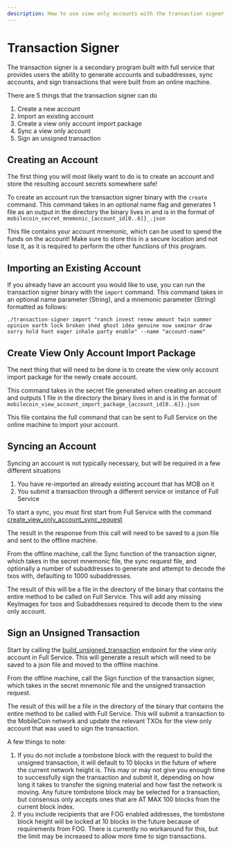```yaml
---
description: How to use view only accounts with the transaction signer
---
```


# Transaction Signer

The transaction signer is a secondary program built with full service that provides users the ability to generate accounts and subaddresses, sync accounts, and sign transactions that were built from an online machine.

There are 5 things that the transaction signer can do

1. Create a new account
2. Import an existing account
3. Create a view only account import package
4. Sync a view only account
5. Sign an unsigned transaction

## Creating an Account

The first thing you will most likely want to do is to create an account and store the resulting account secrets somewhere safe!

To create an account run the transaction signer binary with the `create` command. This command takes in an optional name flag and generates 1 file as an output in the directory the binary lives in and is in the format of `mobilecoin_secret_mnemonic_{account_id[0..6]}_.json`

This file contains your account mnemonic, which can be used to spend the funds on the account! Make sure to store this in a secure location and not lose it, as it is required to perform the other functions of this program.

## Importing an Existing Account

If you already have an account you would like to use, you can run the transaction signer binary with the `import` command. This command takes in an optional name parameter (String), and a mnemonic parameter (String) formatted as follows:

`./transaction-signer import "ranch invest renew amount twin summer opinion earth lock broken shed ghost idea genuine now seminar draw sorry hold hunt eager inhale party enable" --name "account-name"`

## Create View Only Account Import Package

The next thing that will need to be done is to create the view only account import package for the newly create account.

This command takes in the secret file generated when creating an account and outputs 1 file in the directory the binary lives in and is in the format of `mobilecoin_view_account_import_package_{account_id[0..6]}.json`

This file contains the full command that can be sent to Full Service on the online machine to import your account.

## Syncing an Account

Syncing an account is not typically necessary, but will be required in a few different situations

1. You have re-imported an already existing account that has MOB on it
2. You submit a transaction through a different service or instance of Full Service

To start a sync, you must first start from Full Service with the command [create\_view\_only\_account\_sync\_request](../../view-only-accounts/syncing/create\_view\_only\_account\_sync\_request.md)

The result in the response from this call will need to be saved to a json file and sent to the offline machine.

From the offline machine, call the Sync function of the transaction signer, which takes in the secret mnemonic file, the sync request file, and optionally a number of subaddresses to generate and attempt to decode the txos with, defaulting to 1000 subaddresses.

The result of this will be a file in the directory of the binary that contains the entire method to be called on Full Service. This will add any missing KeyImages for txos and Subaddresses required to decode them to the view only account.

## Sign an Unsigned Transaction

Start by calling the [build\_unsigned\_transaction](../../transactions/transaction/build\_unsigned\_transaction.md) endpoint for the view only account in Full Service. This will generate a result which will need to be saved to a json file and moved to the offline machine.

From the offline machine, call the Sign function of the transaction signer, which takes in the secret mnemonic file and the unsigned transaction request.

The result of this will be a file in the directory of the binary that contains the entire method to be called with Full Service. This will submit a transaction to the MobileCoin network and update the relevant TXOs for the view only account that was used to sign the transaction.

A few things to note:

1. If you do not include a tombstone block with the request to build the unsigned transaction, it will default to 10 blocks in the future of where the current network height is. This may or may not give you enough time to successfully sign the transaction and submit it, depending on how long it takes to transfer the signing material and how fast the network is moving. Any future tombstone block may be selected for a transaction, but consensus only accepts ones that are AT MAX 100 blocks from the current block index.
2. If you include recipients that are FOG enabled addresses, the tombstone block height will be locked at 10 blocks in the future because of requirements from FOG. There is currently no workaround for this, but the limit may be increased to allow more time to sign transactions.

